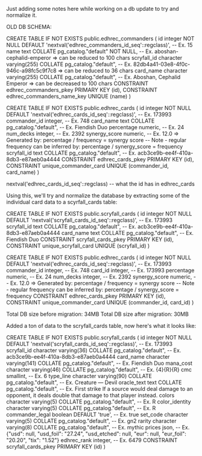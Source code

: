 Just adding some notes here while working on a db update to try and normalize it.

OLD DB SCHEMA:

CREATE TABLE IF NOT EXISTS public.edhrec_commanders
(
    id integer NOT NULL DEFAULT 'nextval('edhrec_commanders_id_seq'::regclass)',    -- Ex. 15
    name text COLLATE pg_catalog."default" NOT NULL,                                -- Ex. aboshan-cephalid-emperor => can be reduced to 100 chars
    scryfall_id character varying(255) COLLATE pg_catalog."default",                -- Ex. 82db4a41-03e8-4f0c-946c-a98fc5c9f7c8 => can be reduced to 36 chars
    card_name character varying(255) COLLATE pg_catalog."default",                  -- Ex. Aboshan, Cephalid Emperor => can be decreased to 100 chars
    CONSTRAINT edhrec_commanders_pkey PRIMARY KEY (id),
    CONSTRAINT edhrec_commanders_name_key UNIQUE (name)
)

CREATE TABLE IF NOT EXISTS public.edhrec_cards
(
    id integer NOT NULL DEFAULT 'nextval('edhrec_cards_id_seq'::regclass)',         -- Ex. 173993
    commander_id integer,                                                           -- Ex. 748
    card_name text COLLATE pg_catalog."default",                                    -- Ex. Fiendish Duo
    percentage numeric,                                                             -- Ex. 24
    num_decks integer,                                                              -- Ex. 2392
    synergy_score numeric,                                                          -- Ex. 12.0 => Generated by: percentage / frequency = synergy score
                                                                                    -- Note - regular frequency can be inferred by: percentage / synergy_score = frequency
    scryfall_id text COLLATE pg_catalog."default",                                  -- Ex. acb3ce9b-ee4f-410a-8db3-e87aeb0a4444
    CONSTRAINT edhrec_cards_pkey PRIMARY KEY (id),
    CONSTRAINT unique_commander_card UNIQUE (commander_id, card_name)
)

nextval('edhrec_cards_id_seq'::regclass) -- what the id has in edhrec_cards

Using this, we'll try and normalize the database by extracting some of the individual card data to a scyrfall_cards table:

CREATE TABLE IF NOT EXISTS public.scryfall_cards
(
    id integer NOT NULL DEFAULT 'nextval('scryfall_cards_id_seq'::regclass)',       -- Ex. 173993
    scryfall_id text COLLATE pg_catalog."default",                                  -- Ex. acb3ce9b-ee4f-410a-8db3-e87aeb0a4444
    card_name text COLLATE pg_catalog."default",                                    -- Ex. Fiendish Duo
    CONSTRAINT scryfall_cards_pkey PRIMARY KEY (id),
    CONSTRAINT unique_scryfall_card UNIQUE (scryfall_id)
)

CREATE TABLE IF NOT EXISTS public.edhrec_cards
(
    id integer NOT NULL DEFAULT 'nextval('edhrec_cards_id_seq'::regclass)',         -- Ex. 173993
    commander_id integer,                                                           -- Ex. 748
    card_id integer,                                                                -- Ex. 173993
    percentage numeric,                                                             -- Ex. 24
    num_decks integer,                                                              -- Ex. 2392
    synergy_score numeric,                                                          -- Ex. 12.0 => Generated by: percentage / frequency = synergy score
                                                                                    -- Note - regular frequency can be inferred by: percentage / synergy_score = frequency
    CONSTRAINT edhrec_cards_pkey PRIMARY KEY (id),
    CONSTRAINT unique_commander_card UNIQUE (commander_id, card_id)
)

Total DB size before migration: 34MB
Total DB size after migration: 30MB

Added a ton of data to the scryfall_cards table, now here's what it looks like:

CREATE TABLE IF NOT EXISTS public.scryfall_cards
(
    id integer NOT NULL DEFAULT 'nextval('scryfall_cards_id_seq'::regclass)',       -- Ex. 173993
    scryfall_id character varying(36) COLLATE pg_catalog."default",                 -- Ex. acb3ce9b-ee4f-410a-8db3-e87aeb0a4444
    card_name character varying(141) COLLATE pg_catalog."default",                  -- Ex. Fiendish Duo
    mana_cost character varying(46) COLLATE pg_catalog."default",                   -- Ex. {4}{R}{R}
    cmc smallint,                                                                   -- Ex. 6
    type_line character varying(90) COLLATE pg_catalog."default",                   -- Ex. Creature — Devil
    oracle_text text COLLATE pg_catalog."default",                                  -- Ex. First strike If a source would deal damage to an opponent, it deals double that damage to that player instead.
    colors character varying(5) COLLATE pg_catalog."default",                       -- Ex. R
    color_identity character varying(5) COLLATE pg_catalog."default",               -- Ex. R
    commander_legal boolean DEFAULT 'true',                                         -- Ex. true
    set_code character varying(5) COLLATE pg_catalog."default",                     -- Ex. gn2
    rarity character varying(8) COLLATE pg_catalog."default",                       -- Ex. mythic
    prices json,                                                                    -- Ex. {"usd": null, "usd_foil": "27.24", "usd_etched": null, "eur": null, "eur_foil": "20.20", "tix": "1.52"}
    edhrec_rank integer,                                                            -- Ex. 6479
    CONSTRAINT scryfall_cards_pkey PRIMARY KEY (id)
)
